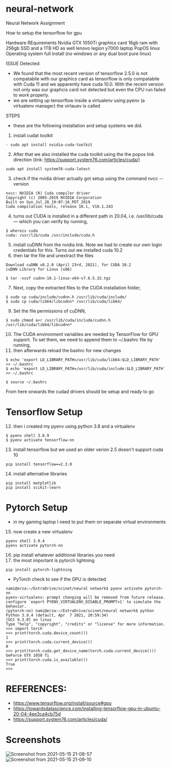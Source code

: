 # neural-network
Neural Network Assignment

How to setup the tensorflow for gpu

Hardware REquirements 
Nvidia GTX 1050Ti graphics card
16gb ram with 256gb SSD and a 1TB HD as well
lenovo legion y7000 laptop
PopOS linux Operating system full install (no windows or any dual boot pure linux)

ISSUE Detected: 
- We found that the most recent version of tensorflow 2.5.0 is not compatabile with our graphics card as tensorflow is only compatabile with Cuda 11 and we apparently have cuda 10.0. With the recent version not only was our graphcis card not detected but even the CPU run failed to work properly. 
- we are setting up tensorflow inside a virtualenv using pyenv (a virtualenv manager) the virtauev is called 

STEPS 
- these are the following installation and setup systems we did.

1. install cudat toolkit 
 ```
- sudo apt install nvidia-cuda-toolkit
```
2. After that we also installed the cuda toolkit using the the popos link direction (link: https://support.system76.com/articles/cuda/)
```
sudo apt install system76-cuda-latest
```
3. check if the nvidia driver actually got setup using the command nvcc --version 
```$ nvcc --version
nvcc: NVIDIA (R) Cuda compiler driver
Copyright (c) 2005-2019 NVIDIA Corporation
Built on Sun_Jul_28_19:07:16_PDT_2019
Cuda compilation tools, release 10.1, V10.1.243
```
4. turns out CUDA is installed in a different path in 20.04, i.e. /usr/lib/cuda — which you can verify by running,
```
$ whereis cuda
cuda: /usr/lib/cuda /usr/include/cuda.h
```
5. install cuDNN from the nvidia link. Note we had to create our own login credentials for this. Turns out we installed cuda 10.2
6. then tar the file and unextract the files 
```
Download cuDNN v8.2.0 (April 23rd, 2021), for CUDA 10.2
cuDNN Library for Linux (x86)

$ tar -xvzf cudnn-10.1-linux-x64-v7.6.5.32.tgz
```
7. Next, copy the extracted files to the CUDA installation folder,
```
$ sudo cp cuda/include/cudnn.h /usr/lib/cuda/include/
$ sudo cp cuda/lib64/libcudnn* /usr/lib/cuda/lib64/
```
9. Set the file permissions of cuDNN,
```
$ sudo chmod a+r /usr/lib/cuda/include/cudnn.h /usr/lib/cuda/lib64/libcudnn*
```
10. The CUDA environment variables are needed by TensorFlow for GPU support. To set them, we need to append them to ~/.bashrc file by running,
11. then afterwards reload the bashrc for new changes
```
$ echo 'export LD_LIBRARY_PATH=/usr/lib/cuda/lib64:$LD_LIBRARY_PATH' >> ~/.bashrc
$ echo 'export LD_LIBRARY_PATH=/usr/lib/cuda/include:$LD_LIBRARY_PATH' >> ~/.bashrc

$ source ~/.bashrc
```

From here onwards the cudad drivers should be setup and ready to go

# Tensorflow Setup
12. then i created my pyenv using python 3.8 and a virtualenv 
```
$ pyenv shell 3.8.9
$ pyenv activate tensorflow-nn
```
13. install tensorflow but we used an older verion 2.5 doesn't support cuda 10
```
pip install tensorflow==2.3.0
```
14. install alternative libraries
```
pip install matplotlib
pip install scikit-learn
```

# Pytorch Setup
- in my gaming laptop I need to put them on separate virtual environments 
15. now create a new virtualenv 
```
pyenv shell 3.9.4
pyenv activate pytorch-nn
```

16. pip install whatever additional libraries you need
17. the most important is pytorch lightning
```
pip install pytorch-lightning
```

- PyTorch check to see if the GPU is detected 
```
nami@erza:~/ExtraDrive/scinet/neural network$ pyenv activate pytorch-nn 
pyenv-virtualenv: prompt changing will be removed from future release. configure `export PYENV_VIRTUALENV_DISABLE_PROMPT=1' to simulate the behavior.
(pytorch-nn) nami@erza:~/ExtraDrive/scinet/neural network$ python
Python 3.9.4 (default, Apr  7 2021, 20:59:34) 
[GCC 9.3.0] on linux
Type "help", "copyright", "credits" or "license" for more information.
>>> import torch
>>> print(torch.cuda.device_count())
1
>>> print(torch.cuda.current_device())
0
>>> print(torch.cuda.get_device_name(torch.cuda.current_device()))
GeForce GTX 1050 Ti
>>> print(torch.cuda.is_available())
True
>>> 

```

# REFERENCES:
- https://www.tensorflow.org/install/source#gpu
- https://towardsdatascience.com/installing-tensorflow-gpu-in-ubuntu-20-04-4ee3ca4cb75d
- https://support.system76.com/articles/cuda/


# Screenshots
![Screenshot from 2021-05-15 21-08-57](https://user-images.githubusercontent.com/8258474/123721599-ab6f9080-d854-11eb-8ed4-ea13f9834300.png)
![Screenshot from 2021-05-15 21-09-10](https://user-images.githubusercontent.com/8258474/123721610-b0ccdb00-d854-11eb-8c53-3416483334e2.png)


